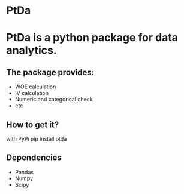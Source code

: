# PtDa

# PtDa is a python package for data analytics.

## The package provides:
- WOE calculation
- IV calculation
- Numeric and categorical check
- etc

## How to get it?
with PyPi
pip install ptda

## Dependencies
- Pandas
- Numpy
- Scipy